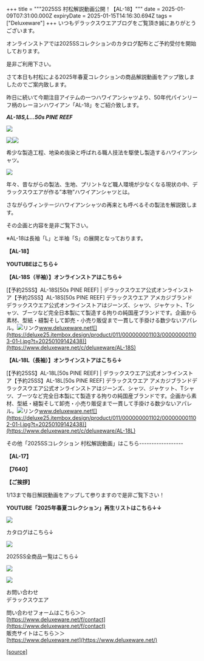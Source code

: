 +++
title = """2025SS 村松解説動画公開！【AL-18】"""
date = 2025-01-09T07:31:00.000Z
expiryDate = 2025-01-15T14:16:30.694Z
tags = ["Deluxeware"]
+++
いつもデラックスウエアブログをご覧頂き誠にありがとうございます。

オンラインストアでは2025SSコレクションのカタログ配布とご予約受付を開始しております。

是非ご利用下さい。

さて本日も村松による2025年春夏コレクションの商品解説動画をアップ致しましたのでご案内致します。

昨日に続いて今期注目アイテムの一つハワイアンシャツより、50年代パインリーフ柄のレーヨンハワイアン「AL-18」をご紹介致します。

_**AL-18S,L...50s PINE REEF**_

[![](https://stat.ameba.jp/user_images/20250109/14/deluxeware/4e/5b/j/o0800080015531247977.jpg)](https://stat.ameba.jp/user_images/20250109/14/deluxeware/4e/5b/j/o0800080015531247977.jpg)

[![](https://stat.ameba.jp/user_images/20250109/14/deluxeware/ce/48/j/o0800080015531250314.jpg)](https://stat.ameba.jp/user_images/20250109/14/deluxeware/ce/48/j/o0800080015531250314.jpg)![](https://stat.ameba.jp/user_images/20250109/14/deluxeware/4a/8d/j/o0800080015531247979.jpg)

希少な製造工程、地染め抜染と呼ばれる職人技法を駆使し製造するハワイアンシャツ。 

[![](https://stat.ameba.jp/user_images/20250109/14/deluxeware/82/c6/j/o0800110015531250615.jpg)](https://stat.ameba.jp/user_images/20250109/14/deluxeware/82/c6/j/o0800110015531250615.jpg)

年々、昔ながらの製法、生地、プリントなど職人環境が少なくなる現状の中、デラックスウエアが作る”本物”ハワイアンシャツとは。

さながらヴィンテージハワイアンシャツの再来とも呼べるその製法を解説致します。

その企画と内容を是非ご覧下さい。

※AL-18は長袖「L」と半袖「S」の展開となっております。

**【AL-18】**

**YOUTUBEはこちら↓**

**【AL-18S（半袖）】オンラインストアはこちら↓**

[【予約25SS】AL-18S\[50s PINE REEF\] | デラックスウエア公式オンラインストア【予約25SS】AL-18S\[50s PINE REEF\] デラックスウエア アメカジブランドデラックスウエア公式オンラインストアはジーンズ、シャツ、ジャケット、Tシャツ、ブーツなど完全日本製にて製造する拘りの純国産ブランドです。企画から素材、型紙・縫製そして卸売・小売り販促まで一貫して手掛ける数少ないアパレル。![リンク](https://c.stat100.ameba.jp/ameblo/symbols/v3.20.0/svg/gray/editor_link.svg)www.deluxeware.net![](https://deluxe25.itembox.design/product/011/000000001103/000000001103-01-l.jpg?t=20250109142438)](https://www.deluxeware.net/c/deluxeware/AL-18S)

**【AL-18L（長袖）】オンラインストアはこちら↓**

[【予約25SS】AL-18L\[50s PINE REEF\] | デラックスウエア公式オンラインストア【予約25SS】AL-18L\[50s PINE REEF\] デラックスウエア アメカジブランドデラックスウエア公式オンラインストアはジーンズ、シャツ、ジャケット、Tシャツ、ブーツなど完全日本製にて製造する拘りの純国産ブランドです。企画から素材、型紙・縫製そして卸売・小売り販促まで一貫して手掛ける数少ないアパレル。![リンク](https://c.stat100.ameba.jp/ameblo/symbols/v3.20.0/svg/gray/editor_link.svg)www.deluxeware.net![](https://deluxe25.itembox.design/product/011/000000001102/000000001102-01-l.jpg?t=20250109142438)](https://www.deluxeware.net/c/deluxeware/AL-18L)

その他「2025SSコレクション 村松解説動画」はこちら------------------

**【AL-17】**

**【7640】**

**【ご挨拶】**

1/13まで毎日解説動画をアップして参りますので是非ご覧下さい！

**YOUTUBE「2025年春夏コレクション」再生リストはこちら↓↓**

**[![](https://stat.ameba.jp/user_images/20250108/16/deluxeware/ac/cf/j/o1200050015530951038.jpg)](https://www.youtube.com/playlist?list=PLmcuUjZ67rhnclr762_W-zDg7FyyrNvqF)**

カタログはこちら↓

[![](https://stat.ameba.jp/user_images/20250108/16/deluxeware/cb/46/j/o1200050015530950986.jpg)](https://www.deluxeware.net/c/deluxeware/catalog)

2025SS全商品一覧はこちら↓

[![](https://stat.ameba.jp/user_images/20250108/16/deluxeware/5f/e5/j/o1200050015530951033.jpg)](https://www.deluxeware.net/c/2025SSreserve)

[![](https://stat.ameba.jp/user_images/20240315/15/deluxeware/04/7f/j/o0800026015413271803.jpg?caw=800)](https://www.instagram.com/deluxeware/?hl=ja)

お問い合わせ  
デラックスウエア

問い合わせフォームはこちら＞＞  
[https://www.deluxeware.net/f/contact](https://www.deluxeware.net/f/contact)  
販売サイトはこちら＞＞  
[https://www.deluxeware.net](https://www.deluxeware.net/)

[[source]](https://ameblo.jp/deluxeware/entry-12881780416.html)
